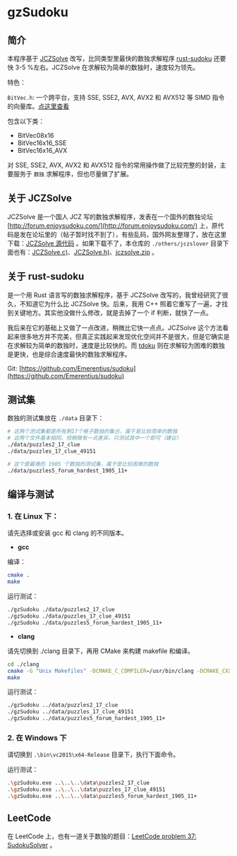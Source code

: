 # gzSudoku

## 简介

本程序基于 [JCZSolve](./others/jczslover/JCZSolve.c) 改写，比同类型里最快的数独求解程序 [rust-sudoku](https://github.com/Emerentius/sudoku) 还要快 3-5 %左右。JCZSolve 在求解较为简单的数独时，速度较为领先。

特色：

`BitVec.h`: 一个跨平台，支持 SSE, SSE2, AVX, AVX2 和 AVX512 等 SIMD 指令的向量库。[点这里查看](./src/gudoku/BitVec.h)

包含以下类：

- BitVec08x16
- BitVec16x16_SSE
- BitVec16x16_AVX

对 SSE, SSE2, AVX, AVX2 和 AVX512 指令的常用操作做了比较完整的封装，主要服务于 `数独` 求解程序，但也尽量做了扩展。

## 关于 JCZSolve

JCZSolve 是一个国人 JCZ 写的数独求解程序，发表在一个国外的数独论坛 [http://forum.enjoysudoku.com/](http://forum.enjoysudoku.com/) 上，原代码是发在论坛里的（帖子暂时找不到了），有些乱码，国外网友整理了，放在这里下载：[JCZSolve 源代码](http://forum.enjoysudoku.com/download/file.php?id=436&sid=2906ffe2e2c5cf10c4d004f184eafe10) 。如果下载不了，本仓库的 `./others/jczslover` 目录下面也有：[JCZSolve.c)](./others/jczslover/JCZSolve.c)、[JCZSolve.h)](./others/jczslover/JCZSolve.h)、[jczsolve.zip](./others/jczslover/jczsolve.zip) 。

## 关于 rust-sudoku

是一个用 Rust 语言写的数独求解程序，基于 JCZSolve 改写的，我曾经研究了很久，不知道它为什么比 JCZSolve 快。后来，我用 C++ 照着它重写了一遍，才找到关键地方。其实他没做什么修改，就是去掉了一个 if 判断，就快了一点。

我后来在它的基础上又做了一点改进，稍微比它快一点点。JCZSolve 这个方法看起来很多地方并不完美，但真正实践起来发现优化空间并不是很大，但是它确实是在求解较为简单的数独时，速度是比较快的。而 [tdoku](https://github.com/t-dillon/tdoku) 则在求解较为困难的数独是更快，也是综合速度最快的数独求解程序。

Git: [https://github.com/Emerentius/sudoku](https://github.com/Emerentius/sudoku)

## 测试集

数独的测试集放在 `./data` 目录下：

```bash
# 这两个测试集都是所有剩17个格子数独的集合，属于是比较简单的数独
# 这两个文件基本相同，但稍微有一点差异，只测试其中一个即可（建议）
./data/puzzles2_17_clue
./data/puzzles_17_clue_49151

# 这个是最难的 1905 个数独的测试集，属于是比较困难的数独
./data/puzzles5_forum_hardest_1905_11+
```

## 编译与测试

### 1. 在 Linux 下：

请先选择或安装 gcc 和 clang 的不同版本。

- **gcc**

编译：

```bash
cmake .
make
```

运行测试：

```bash
./gzSudoku ./data/puzzles2_17_clue
./gzSudoku ./data/puzzles_17_clue_49151
./gzSudoku ./data/puzzles5_forum_hardest_1905_11+
```

- **clang**

请先切换到 ./clang 目录下，再用 CMake 来构建 makefile 和编译。

```bash
cd ./clang
cmake -G "Unix Makefiles" -DCMAKE_C_COMPILER=/usr/bin/clang -DCMAKE_CXX_COMPILER=/usr/bin/clang++ ./
make
```

运行测试：

```bash
./gzSudoku ../data/puzzles2_17_clue
./gzSudoku ../data/puzzles_17_clue_49151
./gzSudoku ../data/puzzles5_forum_hardest_1905_11+
```

### 2. 在 Windows 下

请切换到 `.\bin\vc2015\x64-Release` 目录下，执行下面命令。

运行测试：

```bash
.\gzSudoku.exe ..\..\..\data\puzzles2_17_clue
.\gzSudoku.exe ..\..\..\data\puzzles_17_clue_49151
.\gzSudoku.exe ..\..\..\data\puzzles5_forum_hardest_1905_11+
```

## LeetCode

在 LeetCode 上，也有一道关于数独的题目：[LeetCode problem 37: SudokuSolver](https://leetcode.cn/problems/sudoku-solver/) 。
